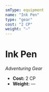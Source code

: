 ```yaml
---
smType: equipment
name: "Ink Pen"
type: "gear"
cost: "2 CP"
weight: "—"
---
```


# Ink Pen
*Adventuring Gear*

- **Cost:** 2 CP
- **Weight:** —
